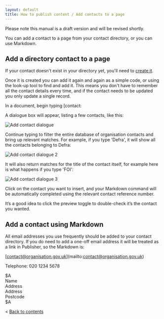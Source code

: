 ```yaml
---
layout: default
title: How to publish content / Add contacts to a page
---
```


Please note this manual is a draft version and will be revised shortly.

You can add a contact to a page from your contact directory, or you can use Markdown.


## Add a directory contact to a page

If your contact doesn't exist in your directory yet, you'll need to [create it](/inside-government-admin-guide/organisations-groups/organisation-home-page.html#add_contacts).

Once it is created you can add it again and again as a simple code, or using the look-up tool to find and add it. This means you don't have to remember all the contact details every time, and if the contact needs to be updated you only update a single record.

In a document, begin typing \[contact:

A dialogue box will appear, listing a few contacts, like this:

![Add contact dialogue](http://media.tumblr.com/ec85c10fdb0c269e37afdeab9ab28db6/tumblr_inline_mo0kfbXbSh1qz4rgp.png)

Continue typing to filter the entire database of organisation contacts and bring up relevant matches. For example, if you type 'Defra', it will show all the contacts belonging to Defra:

![Add contact dialogue 2](http://media.tumblr.com/b4f2c9406275d60ff91873fabd7fd5b9/tumblr_inline_mo0khiHqvn1qz4rgp.png)

It will also return matches for the title of the contact itself, for example here is what happens if you type 'FOI':

![Add contact dialogue 3](http://media.tumblr.com/d52b80731ac58337d5d7c46ecf871f56/tumblr_inline_mo0kkoVjzO1qz4rgp.png)

Click on the contact you want to insert, and your Markdown command will be automatically completed using the relevant contact reference number.

It’s a good idea to click the preview toggle to double-check it’s the contact you wanted.

## Add a contact using Markdown

All email addresses you use frequently should be added to your contact directory. If you do need to add a one-off email address it will be treated as a link in Publisher, so the Markdown is:

\[contact@organisation.gov.uk\]\(mailto:contact@organisation.gov.uk\)

Telephone: 020 1234 5678

$A  
Name   
Address  
Address  
Postcode  
$A

< [Back to contents](http://alphagov.github.io/inside-government-admin-guide/)
